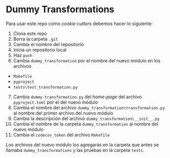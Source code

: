 # Dummy Transformations

Para usar este repo como _cookie cutters_ debemos hacer lo siguiente:

1. Clona este repo
1. Borra la carpeta `.git`
1. Cambia el nombre del repositorio
1. Inicia un repositorio local
1. Haz `push`
1. Cambia `dummy_transformation` por el nombre del nuevo módulo en los archivos
  - `Makefile`
  - `pyproject`
  - `tests\test_transformation.py`
7. Cambia `dummy-transformation.py` del _home-page_ del archivo `pyproject.toml` por el del nuevo módulo
1. Cambia el nombre del archivo `dummy_transformation\transformation.py` al nombre del primer
   archivo del nuevo módulo
1. Cambia la descripción del archivo `dummy_transformation\__init__.py`
1. Cambia el nombre de la carpeta `dummy_transformation` al nombre del nuevo módulo
1. Cambia el `codecov_token` del archivo `Makefile`

Los archivos del nuevo módulo los agregarás en la carpeta que antes se llamaba
`dummy_transformations` y las pruebas en la carpeta `tests`. 
